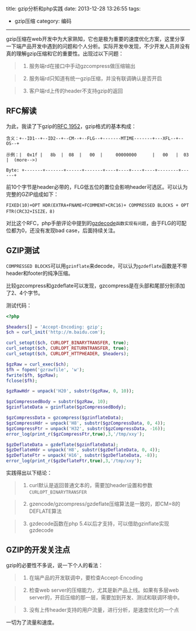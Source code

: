 title: gzip分析和php实践
date: 2013-12-28 13:26:55
tags:
- gzip压缩
category: 编码
---

gzip压缩在web开发中为大家熟知，它也是极为重要的速度优化方案，这里分享一下端产品开发中遇到的问题和个人分析。实际开发中发现，不少开发人员并没有真的理解gzip压缩和它的重要性。出现过以下问题：

<!-- more -->

> 1. 服务端rd在接口中手动gzcompress做压缩输出

> 2. 服务端rd只知道有统一gzip压缩，并没有联调确认是否开启

> 3. 客户端rd上传的header不支持gzip的返回

## RFC解读

为此，我读了下gzip的[RFC 1952][1]，gzip格式的基本构成：

```
含义：+--ID1--+--ID2--+--CM--+--FLG--+-------MTIME-------+---XFL--+--OS--+

示例：|  0x1f |   8b  |  08  |   00  |     00000000      |   00   |  03  |  (more-->)

Byte: +-------+-------+------+-------+----+----+----+----+--------+------+
```
前10个字节是header必带的，FLG低五位的置位会影响header可选区。可以认为完整的GZIP组成如下：

```
FIXED(10)+OPT HDR(EXTRA+FNAME+FCOMMENT+CRC16)+ COMPRESSED BLOCKS + OPT FTR(CRC32+ISIZE，8)
```

对比这个RFC，php手册评论中提到的[gzdecode][2]`函数实现有问题`，由于FLG的可配位都为0，还没有发现bad case，后面持续关注。

## GZIP测试

`COMPRESSED BLOCKS`可以用`gzinflate`来decode，可以认为`gzdeflate`函数是不带header和footer的纯净压缩。

比较gzcompress和gzdeflate可以发现，gzcompress是在头部和尾部分别添加了2、4个字节。

测试代码：

```php
<?php

$headers[] = 'Accept-Encoding: gzip';
$ch = curl_init('http://m.baidu.com');

curl_setopt($ch, CURLOPT_BINARYTRANSFER, true);
curl_setopt($ch, CURLOPT_RETURNTRANSFER, true);
curl_setopt($ch, CURLOPT_HTTPHEADER, $headers);

$gzRaw = curl_exec($ch);
$fh = fopen('gzrawfile', 'w');
fwrite($fh, $gzRaw);
fclose($fh);

$gzRawHdr = unpack('H20', substr($gzRaw, 0, 10));

$gzCompressedBody = substr($gzRaw, 10);
$gzinflateData = gzinflate($gzCompressedBody);

$gzCompressData = gzcompress($gzinflateData);
$gzCompressHdr = unpack('H8', substr($gzCompressData, 0, 4));
$gzCompressFtr = unpack('H32', substr($gzCompressData, -16));
error_log(print_r($gzCompressFtr,true),3,'/tmp/xxy');

$gzDeflateData = gzdeflate($gzinflateData);
$gzDeflateHdr = unpack('H8', substr($gzDeflateData, 0, 4));
$gzDeflateFtr = unpack('H16', substr($gzDeflateData, -8));
error_log(print_r($gzDeflateFtr,true),3,'/tmp/xxy');

```

实践得出以下结论：

> 1. curl默认是返回普通文本的，需要加header设置和参数`CURLOPT_BINARYTRANSFER`

> 2. gzencode/gzcompress/gzdeflate压缩算法是一致的，即CM=8的DEFLATE算法

> 3. gzdecode函数在php 5.4以后才支持，可以借助gzinflate实现gzdecode

## GZIP的开发关注点

gzip的必要性不多说，说一下个人的看法：

> 1. 在端产品的开发联调中，要检查Accept-Encoding

> 2. 检查web server的压缩能力，尤其是新产品上线。如果有多层web server的，开启压缩的那一层，需要加到开发、测试和联调环境中。

> 3. 没有上传header支持的用户流量，进行分析，是速度优化的一个点

一切为了流量和速度。



[1]: http://www.faqs.org/rfcs/rfc1952.html
[2]: http://cn2.php.net/manual/zh/function.gzdecode.php

